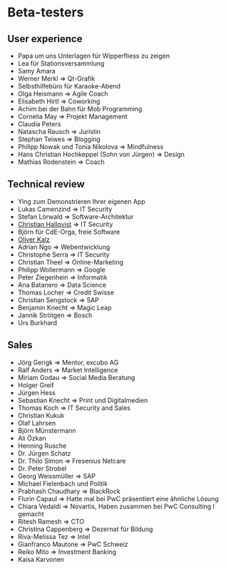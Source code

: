 # Beta-testers

## User experience
- Papa um uns Unterlagen für Wipperfliess zu zeigen
- Lea für Stationsversammlung
- Samy Amara
- Werner Merkl => Qt-Grafik
- Selbsthilfebüro für Karaoke-Abend
- Olga Heismann => Agile Coach
- Elisabeth Hirtl => Coworking
- Achim bei der Bahn für Mob Programming
- Cornelia May => Projekt Management
- Claudia Peters
- Natascha Rausch => Juristin
- Stephan Teiwes => Blogging
- Philipp Nowak und Tonia Nikolova => Mindfulness
- Hans Christian Hochkeppel (Sohn von Jürgen) => Design
- Mathias Rodenstein => Coach

## Technical review
- Ying zum Demonstrieren Ihrer eigenen App
- Lukas Camenzind => IT Security
- Stefan Lörwald => Software-Architektur
- [Christian Hallqvist](mailto:hall@id.ethz.ch) => IT Security
- Björn für CdE-Orga, freie Software
- [Oliver Kalz](https://www.xing.com/profile/Oliver_Kalz/cv)
- Adrian Ngo => Webentwicklung
- Christophe Serra => IT Security
- Christian Theel => Online-Marketing
- Philipp Wollermann => Google
- Peter Ziegenhein => Informatik
- Ana Batanero => Data Science
- Thomas Locher => Credit Swisse
- Christian Sengstock => SAP
- Benjamin Knecht => Magic Leap
- Jannik Strötgen => Bosch
- Urs Burkhard

## Sales
- Jörg Gerigk => Mentor, excubo AG
- Ralf Anders => Market Intelligence
- Miriam Godau => Social Media Beratung
- Holger Greif
- Jürgen Hess
- Sebastian Knecht => Print und Digitalmedien
- Thomas Koch => IT Security and Sales
- Christian Kukuk
- Olaf Lahrsen
- Björn Münstermann
- Ali Özkan
- Henning Rusche
- Dr. Jürgen Schatz
- Dr. Thilo Simon => Fresenius Netcare
- Dr. Peter Strobel
- Georg Weissmüller => SAP
- Michael Fielenbach und Politik
- Prabhash Chaudhary => BlackRock
- Flurin Capaul => Hatte mal bei PwC präsentiert eine ähnliche Lösung
- Chiara Vedaldi => Novartis, Haben zusammen bei PwC Consulting I gemacht
- Ritesh Ramesh => CTO
- Christina Cappenberg => Dezernat für Bildung
- Riva-Melissa Tez => Intel
- Gianfranco Mautone => PwC Schweiz
- Reiko Mito => Investment Banking
- Kaisa Karvonen
